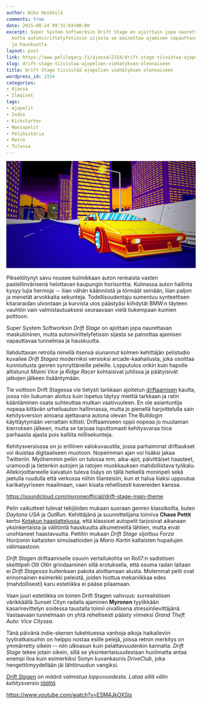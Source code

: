 ```yaml
---
author: Niko Heikkilä
comments: true
date: 2015-08-24 09:31:03+00:00
excerpt: Super System Softworksin Drift Stage on ajoittain jopa naurettavan maskuliininen,
  mutta autonvirittelyfetissin sijasta se painottaa ajamisen vapauttavaa tunnelmaa
  ja hauskuutta.
layout: post
link: https://www.pelilegacy.fi/ajassa/2154/drift-stage-tiivistaa-ajopelien-viehatyksen-olennaiseen
slug: drift-stage-tiivistaa-ajopelien-viehatyksen-olennaiseen
title: Drift Stage tiivistää ajopelien viehätyksen olennaiseen
wordpress_id: 2154
categories:
- Ajassa
- Ilmaiset
tags:
- Ajopelit
- Indie
- Kickstarter
- Moninpelit
- Pelihistoria
- Retro
- Tulossa
---
```


[![Drift Stage](/uploads/2015/08/drift_stage.jpg)](/uploads/2015/08/drift_stage.jpg)

Pikselöitynyt savu nousee kulmikkaan auton renkaista vasten pastellinvärisenä helottavan kaupungin horisonttia. Kulmassa auton hallinta kysyy lujia hermoja -- liian vähän käännöstä ja törmäät seinään, liian paljon ja menetät arvokkaita sekunteja. Todellisuudentaju sumentuu synteettisen kitararaidan ulvontaan ja kurvista ulos päästyäsi kiihdytät BMW:n täyteen vauhtiin vain valmistautuaksesi seuraavaan vielä tiukempaan kumien polttoon.

Super System Softworksin _Drift Stage_ on ajoittain jopa naurettavan maskuliininen, mutta autonvirittelyfetissin sijasta se painottaa ajamisen vapauttavaa tunnelmaa ja hauskuutta.

Ilahduttavan retrolla nimellä itsensä siunannut kolmen kehittäjän pelistudio kuvailee _Drift Stagea_ moderniksi versioksi arcade-kaahailusta, joka osoittaa kunnioitusta genren synnyttäneille peleille. Lopputulos onkin kuin hapolle altistunut _Miami Vice_ ja _Ridge Racer_ kohtaisivat juhlissa ja päätyisivät jatkojen jälkeen lisääntymään.

Tie voittoon Drift Stagessa vie tietysti tarkkaan ajoitetun [driftaamisen](https://en.wikipedia.org/wiki/Drifting_(motorsport)) kautta, jossa niin liukuman aloitus kuin lopetus täytyy miettiä tarkkaan ja ratin kääntäminen osata suhteuttaa mutkan vaativuuteen. En ole asiantuntija nopeaa kiitävän urheiluauton hallinnassa, mutta jo pienellä harjoittelulla sain kehitysversion ainoana ajettavana autona olevan The Bulldogin käyttäytymään verrattain kiltisti. Driftaamiseen oppii nopeaa jo muutaman kierroksen jälkeen, mutta se tarjoaa loputtomasti kehitysvaraa hioa parhaasta ajasta pois kalliita millisekunteja.

Kehitysversiossa on jo erillinen valokuvaustila, jossa parhaimmat driftaukset voi ikuistaa digitaaliseen muotoon. Nopeimman ajan voi lisäksi jakaa Twitteriin. Myöhemmin peliin on tulossa mm. aika-ajot, päivittäiset haasteet, uramoodi ja tietenkin autojen ja ratojen muokkauksen mahdollistava työkalu. Allekirjoittaneelle kaivatuin tuleva lisäys on tällä hetkellä moninpeli sekä jaetulla ruudulla että verkossa niihin tilanteisiin, kun et halua liiaksi uppoutua karikatyyriseen maailmaan, vaan kisata rehellisesti kavereiden kanssa.

https://soundcloud.com/myroneofficial/drift-stage-main-theme



Pelin vaikutteet tulevat tekijöiden mukaan suoraan genren klassikoilta, kuten _Daytona USA_ ja _OutRun_. Kehittäjänä ja suunnittelijana toimiva **Chase Pettit** kertoi [Kotakun haastattelussa](http://tay.kinja.com/two-guys-are-making-the-coolest-racing-game-ive-ever-se-1613131836), että klassiset autopelit tarjosivat aikanaan yksinkertaista ja välitöntä hauskuutta alkumetreiltä lähtien, mutta eivät unohtaneet haastavuutta. Pettitin mukaan _Drift Stage_ sijoittuu _Forza Horizonin_ kaltaisten simulaatioiden ja _Mario Kartin_ kaltaisten hupailujen välimaastoon.

_Drift Stagen_ driftaamiselle osuvin vertailukohta on Roll7:n sadistisen skeittipeli _Olli Ollin_ grindaaminen sillä erotuksella, että osuma radan laitaan ei _Drift Stagessa_ kuitenkaan pakota aloittamaan alusta. Molemmat pelit ovat erinomainen esimerkki peleistä, joiden hiottua mekaniikkaa edes (mahdollisesti) karu estetiikka ei pääse pilaamaan.

Vaan juuri estetiikka on toinen Drift Stagen vahvuus: surrealistisen värikkäällä Sunset Cityn radalla ajaminen **Myronen** tyylikkään kasarirevittelyn soidessa taustalla toimii oivallisena stressinlievittäjänä. Vastaavaan tunnelmaan on yhtä rehellisesti päästy viimeksi _Grand Theft Auto: Vice Cityssa_.

Tänä päivänä indie-skenen tukehtuessa vanhoja aikoja haikaileviin tyyliratkaisuihin on helppo nostaa esille pelejä, joissa retron merkitys on ymmärretty oikein -- niin ulkoasun kuin pelattavuudenkin kannalta. _Drift Stage_ tekee jotain oikein, sillä se yksinkertaisuudestaan huolimatta antaa enempi iloa kuin esimerkiksi Sonyn kuvankaunis _DriveClub_, joka hengettömyydellään jäi lähtöruudun vangiksi.

_[Drift Stagen](http://driftstagegame.com/) on määrä valmistua loppuvuodesta. Lataa sillä välin kehitysversio [täältä](http://supersystems.itch.io/driftstagealpha)._

https://www.youtube.com/watch?v=ESM4JkOXSis
